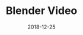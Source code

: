 ---
layout: site
title: "Blender Video"
date: 2018-12-25
categories: [developer-tools]
version: 6.1.8
major: 6
minor: 1
patch: 8
slug: blender-video
link: https://video.blender.org/videos/trending?sort=-trending&page=1
submitter: lpolepeddi
permalink: /sites/:slug
---